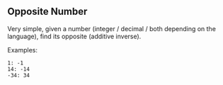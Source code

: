 ## Opposite Number

Very simple, given a number (integer / decimal / both depending on the language), find its opposite (additive inverse).

Examples:
```python3
1: -1
14: -14
-34: 34
```
